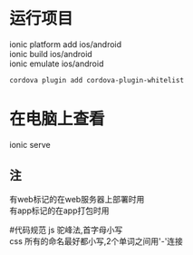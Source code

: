 # 运行项目
ionic platform add ios/android    
ionic build ios/android      
ionic emulate ios/android   

`cordova plugin add cordova-plugin-whitelist`
# 在电脑上查看
ionic serve   

## 注
有web标记的在web服务器上部署时用   
有app标记的在app打包时用  

#代码规范
js 驼峰法,首字母小写   
css 所有的命名最好都小写,2个单词之间用'-'连接
